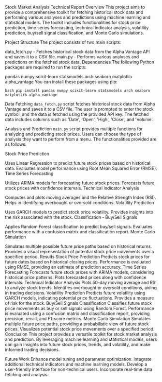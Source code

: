 Stock Market Analysis
Technical Report
Overview
This project aims to provide a comprehensive toolkit for fetching historical stock data and performing various analyses and predictions using machine learning and statistical models. The toolkit includes functionalities for stock price prediction, time series forecasting, technical indicator analysis, volatility prediction, buy/sell signal classification, and Monte Carlo simulations.

Project Structure
The project consists of two main scripts:

data_fetch.py - Fetches historical stock data from the Alpha Vantage API and saves it to a CSV file.
main.py - Performs various analyses and predictions on the fetched stock data.
Dependencies
The following Python packages are required to run the scripts:

pandas
numpy
scikit-learn
statsmodels
arch
seaborn
matplotlib
alpha_vantage
You can install these packages using pip:

```bash pip install pandas numpy scikit-learn statsmodels arch seaborn matplotlib alpha_vantage ```

Data Fetching
`data_fetch.py` script fetches historical stock data from Alpha Vantage and saves it to a CSV file. The user is prompted to enter the stock symbol, and the data is fetched using the provided API key. The fetched data includes columns such as 'Date', 'Open', 'High', 'Close', and 'Volume'.

Analysis and Prediction
`main.py` script provides multiple functions for analyzing and predicting stock prices. Users can choose the type of analysis they want to perform from a menu. The functionalities provided are as follows:

Stock Price Prediction

Uses Linear Regression to predict future stock prices based on historical data.
Evaluates model performance using Root Mean Squared Error (RMSE).
Time Series Forecasting

Utilizes ARIMA models for forecasting future stock prices.
Forecasts future stock prices with confidence intervals.
Technical Indicator Analysis

Computes and plots moving averages and the Relative Strength Index (RSI).
Helps in identifying overbought or oversold conditions.
Volatility Prediction

Uses GARCH models to predict stock price volatility.
Provides insights into the risk associated with the stock.
Classification - Buy/Sell Signals

Applies Random Forest classification to predict buy/sell signals.
Evaluates performance with a confusion matrix and classification report.
Monte Carlo Simulation

Simulates multiple possible future price paths based on historical returns.
Provides a visual representation of potential stock price movements over a specified period.
Results
Stock Price Prediction
Predicts stock prices for future dates based on historical closing prices.
Performance is evaluated using RMSE, providing an estimate of prediction accuracy.
Time Series Forecasting
Forecasts future stock prices with ARIMA models, considering historical price patterns.
Plots forecasted prices along with confidence intervals.
Technical Indicator Analysis
Plots 50-day moving average and RSI to analyze stock trends.
Identifies overbought or oversold conditions, aiding in trading decisions.
Volatility Prediction
Predicts future volatility using GARCH models, indicating potential price fluctuations.
Provides a measure of risk for the stock.
Buy/Sell Signals Classification
Classifies future stock price movements as buy or sell signals using Random Forest.
Performance is evaluated using a confusion matrix and classification report, providing precision, recall, and F1-score metrics.
Monte Carlo Simulation
Simulates multiple future price paths, providing a probabilistic view of future stock prices.
Visualizes potential stock price movements over a specified period.
Conclusion
This project provides a versatile toolkit for stock market analysis and prediction. By leveraging machine learning and statistical models, users can gain insights into future stock prices, trends, and volatility, and make informed trading decisions.

Future Work
Enhance model tuning and parameter optimization.
Integrate additional technical indicators and machine learning models.
Develop a user-friendly interface for non-technical users.
Incorporate real-time data fetching and analysis.
